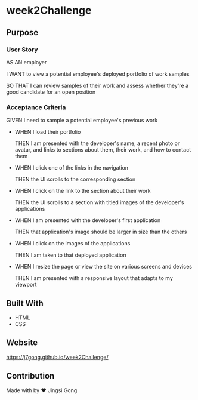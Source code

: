 # **week2Challenge**

## **Purpose**

### **User Story**

AS AN employer

I WANT to view a potential employee's deployed portfolio of work samples

SO THAT I can review samples of their work and assess whether they're a good candidate for an open position

### **Acceptance Criteria**

GIVEN I need to sample a potential employee's previous work

* WHEN I load their portfolio

    THEN I am presented with the developer's name, a recent photo or avatar, and links to sections about them, their work, and how to contact them

* WHEN I click one of the links in the navigation

    THEN the UI scrolls to the corresponding section

* WHEN I click on the link to the section about their work

    THEN the UI scrolls to a section with titled images of the developer's applications

* WHEN I am presented with the developer's first application

    THEN that application's image should be larger in size than the others

* WHEN I click on the images of the applications

    THEN I am taken to that deployed application

* WHEN I resize the page or view the site on various screens and devices

    THEN I am presented with a responsive layout that adapts to my viewport

## **Built With**
* HTML
* CSS

## **Website**

https://j7gong.github.io/week2Challenge/

## **Contribution** 

Made with by ❤️ Jingsi Gong